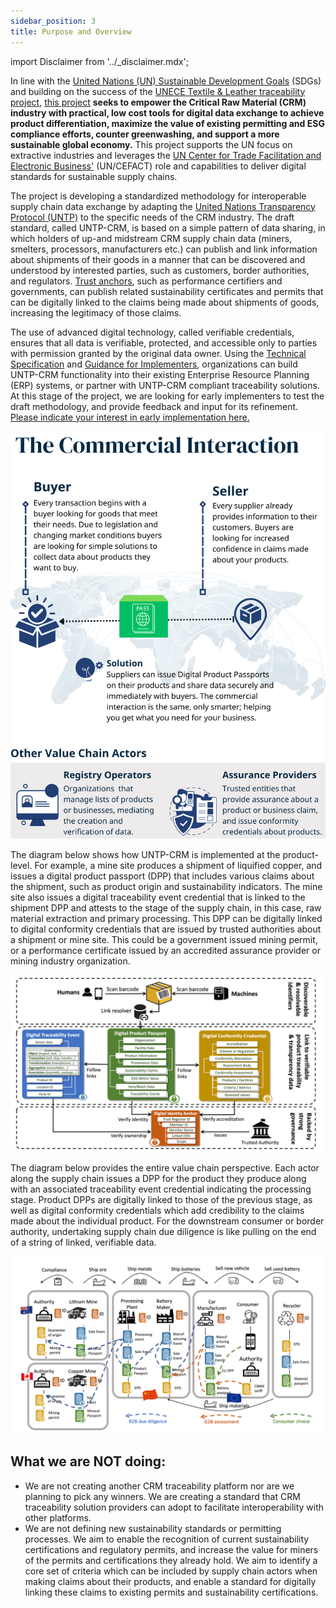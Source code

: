 ```yaml
---
sidebar_position: 3
title: Purpose and Overview
---
```


import Disclaimer from '../\_disclaimer.mdx';

<Disclaimer />

In line with the [United Nations (UN) Sustainable Development Goals](https://sdgs.un.org/goals) (SDGs) and building on the success of the [UNECE Textile & Leather traceability project](https://unece.org/trade/traceability-sustainable-garment-and-footwear), [this project](https://uncefact.unece.org/display/uncefactpublic/Critical+Minerals+Traceability+and+Sustainability) **seeks to empower the Critical Raw Material (CRM) industry with practical, low cost tools for digital data exchange to achieve product differentiation, maximize the value of existing permitting and ESG compliance efforts, counter greenwashing, and support a more sustainable global economy.** This project supports the UN focus on extractive industries and leverages the [UN Center for Trade Facilitation and Electronic Business'](https://unece.org/trade/uncefact) (UN/CEFACT) role and capabilities to deliver digital standards for sustainable supply chains.

The project is developing a standardized methodology for interoperable supply chain data exchange by adapting the [United Nations Transparency Protocol (UNTP)](https://uncefact.github.io/spec-untp/docs/extensions/ExtensionsMethodology) to the specific needs of the CRM industry. The draft standard, called UNTP-CRM, is based on a simple pattern of data sharing, in which holders of up-and midstream CRM supply chain data (miners, smelters, processors, manufacturers etc.) can publish and link information about shipments of their goods in a manner that can be discovered and understood by interested parties, such as customers, border authorities, and regulators. [Trust anchors](https://uncefact.github.io/project-crm/docs/register/Anchors), such as performance certifiers and governments, can publish related sustainability certificates and permits that can be digitally linked to the claims being made about shipments of goods, increasing the legitimacy of those claims.  

The use of advanced digital technology, called verifiable credentials, ensures that all data is verifiable, protected, and accessible only to parties with permission granted by the original data owner. Using the [Technical Specification](https://uncefact.github.io/project-crm/docs/specification/) and [Guidance for Implementers](https://uncefact.github.io/project-crm/docs/guidance/), organizations can build UNTP-CRM functionality into their existing Enterprise Resource Planning (ERP) systems, or partner with UNTP-CRM compliant traceability solutions. At this stage of the project, we are looking for early implementers to test the draft methodology, and provide feedback and input for its refinement. [Please indicate your interest in early implementation here.](https://docs.google.com/forms/d/e/1FAIpQLSecdZ4izTK-K64NA53grzmjIEJ26Y-yLjpm-2G_28ICzVk0zQ/viewform)

![D0Commercial](../files/D0Commercial.png)

The diagram below shows how UNTP-CRM is implemented at the product-level. For example, a mine site produces a shipment of liquified copper, and issues a digital product passport (DPP) that includes various claims about the shipment, such as product origin and sustainability indicators. The mine site also issues a digital traceability event credential that is linked to the shipment DPP and attests to the stage of the supply chain, in this case, raw material extraction and primary processing. This DPP can be digitally linked to digital conformity credentials that are issued by trusted authorities about a shipment or mine site. This could be a government issued mining permit, or a performance certificate issued by an accredited assurance provider or mining industry organization.  

![D1Purpose](../files/D1Purpose.png)

The diagram below provides the entire value chain perspective. Each actor along the supply chain issues a DPP for the product they produce along with an associated traceability event credential indicating the processing stage. Product DPPs are digitally linked to those of the previous stage, as well as digital conformity credentials which add credibility to the claims made about the individual product. For the downstream consumer or border authority, undertaking supply chain due diligence is like pulling on the end of a string of linked, verifiable data.

![D2Purpose](../files/D2Purpose.png) 

## What we are NOT doing:

* We are not creating another CRM traceability platform nor are we planning to pick any winners. We are creating a standard that CRM traceability solution providers can adopt to facilitate interoperability with other platforms.
* We are not defining new sustainability standards or permitting processes. We aim to enable the recognition of current sustainability certifications and regulatory permits, and increase the value for miners of the permits and certifications they already hold. We aim to identify a core set of criteria which can be included by supply chain actors when making claims about their products, and enable a standard for digitally linking these claims to existing permits and sustainability certifications.

